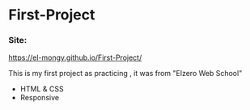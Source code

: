 # First-Project

### Site: 
https://el-mongy.github.io/First-Project/

This is my first project as practicing , it was from "Elzero Web School"
- HTML & CSS
- Responsive
